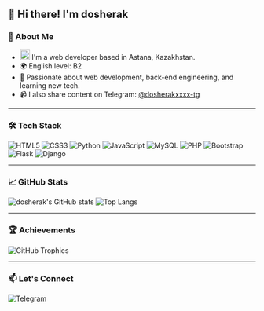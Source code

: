 ## 👋 Hi there! I'm dosherak

### 🧠 About Me

- <img src="https://flagcdn.com/w320/kz.png" width="20" alt="Kazakhstan Flag"/> I'm a web developer based in Astana, Kazakhstan. 
- 🌍 English level: B2  
- 🎯 Passionate about web development, back-end engineering, and learning new tech.  
- 📹 I also share content on Telegram: [@dosherakxxxx-tg](https://t.me/dosherakxxxx-tg)

---

### 🛠️ Tech Stack

![HTML5](https://img.shields.io/badge/HTML5-E34F26?style=for-the-badge&logo=html5&logoColor=white)
![CSS3](https://img.shields.io/badge/CSS3-1572B6?style=for-the-badge&logo=css3&logoColor=white)
![Python](https://img.shields.io/badge/Python-3670A0?style=for-the-badge&logo=python&logoColor=ffdd54)
![JavaScript](https://img.shields.io/badge/JavaScript-F7DF1E?style=for-the-badge&logo=javascript&logoColor=black)
![MySQL](https://img.shields.io/badge/MySQL-00000F?style=for-the-badge&logo=mysql&logoColor=white)
![PHP](https://img.shields.io/badge/PHP-777BB4?style=for-the-badge&logo=php&logoColor=white)
![Bootstrap](https://img.shields.io/badge/Bootstrap-563d7c?style=for-the-badge&logo=bootstrap&logoColor=white)
![Flask](https://img.shields.io/badge/Flask-black?style=for-the-badge&logo=flask&logoColor=white)
![Django](https://img.shields.io/badge/Django-092E20?style=for-the-badge&logo=django&logoColor=white)

---

### 📈 GitHub Stats

![dosherak's GitHub stats](https://github-readme-stats.vercel.app/api?username=dosherak&show_icons=true&theme=github_dark)
![Top Langs](https://github-readme-stats.vercel.app/api/top-langs/?username=dosherak&layout=compact&theme=github_dark)

---

### 🏆 Achievements

![GitHub Trophies](https://github-profile-trophy.vercel.app/?username=dosherak&theme=algolia)

---

### 📫 Let's Connect

[![Telegram](https://img.shields.io/badge/Telegram-2CA5E0?style=for-the-badge&logo=telegram&logoColor=white)](https://t.me/dosherakxxxx-tg)
